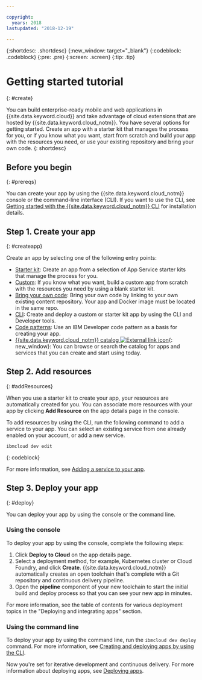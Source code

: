 ```yaml
---

copyright:
  years: 2018
lastupdated: "2018-12-19"

---
```


{:shortdesc: .shortdesc}
{:new_window: target="_blank"}
{:codeblock: .codeblock}
{:pre: .pre}
{:screen: .screen}
{:tip: .tip}

# Getting started tutorial
{: #create}

You can build enterprise-ready mobile and web applications in {{site.data.keyword.cloud}} and take advantage of cloud extensions that are hosted by {{site.data.keyword.cloud_notm}}. You have several options for getting started. Create an app with a starter kit that manages the process for you, or if you know what you want, start from scratch and build your app with the resources you need, or use your existing repository and bring your own code.
{: shortdesc}

## Before you begin
{: #prereqs}

You can create your app by using the {{site.data.keyword.cloud_notm}} console or the command-line interface (CLI). If you want to use the CLI, see [Getting started with the {{site.data.keyword.cloud_notm}} CLI](/docs/cli/index.html#overview) for installation details.

## Step 1. Create your app
{: #createapp}

Create an app by selecting one of the following entry points:
* [Starter kit](/docs/apps/tutorials/tutorial_starter-kit.html): Create an app from a selection of App Service starter kits that manage the process for you.
* [Custom](/docs/apps/tutorials/tutorial_scratch.html): If you know what you want, build a custom app from scratch with the resources you need by using a blank starter kit.
* [Bring your own code](/docs/apps/tutorials/tutorial_byoc.html): Bring your own code by linking to your own existing content repository. Your app and Docker image must be located in the same repo.
* [CLI](/docs/apps/create-deploy-cli.html): Create and deploy a custom or starter kit app by using the CLI and Developer tools.
* [Code patterns](/docs/apps/tutorials/tutorial_code-pattern.html): Use an IBM Developer code pattern as a basis for creating your app.
* [{{site.data.keyword.cloud_notm}} catalog ![External link icon](../icons/launch-glyph.svg "External link icon")](https://cloud.ibm.com/catalog){: new_window}: You can browse or search the catalog for apps and services that you can create and start using today.

## Step 2. Add resources
{: #addResources}

When you use a starter kit to create your app, your resources are automatically created for you. You can associate more resources with your app by clicking **Add Resource** on the app details page in the console.

To add resources by using the CLI, run the following command to add a service to your app. You can select an existing service from one already enabled on your account, or add a new service. 
```
ibmcloud dev edit
```
{: codeblock}

For more information, see [Adding a service to your app](/docs/apps/reqnsi.html).

## Step 3. Deploy your app
{: #deploy}

You can deploy your app by using the console or the command line.

### Using the console

To deploy your app by using the console, complete the following steps:

  1. Click **Deploy to Cloud** on the app details page. 
  2. Select a deployment method, for example, Kubernetes cluster or Cloud Foundry, and click **Create**. {{site.data.keyword.cloud_notm}} automatically creates an open toolchain that's complete with a Git repository and continuous delivery pipeline. 
  3. Open the **pipeline** component of your new toolchain to start the initial build and deploy process so that you can see your new app in minutes.

For more information, see the table of contents for various deployment topics in the "Deploying and integrating apps" section.

### Using the command line

To deploy your app by using the command line, run the `ibmcloud dev deploy` command. For more information, see [Creating and deploying apps by using the CLI](/docs/apps/create-deploy-cli.html).

Now you're set for iterative development and continuous delivery. For more information about deploying apps, see [Deploying apps](/docs/apps/dep-app-tool.html).
